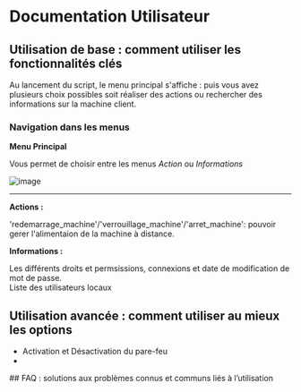 # Documentation Utilisateur


## Utilisation de base : comment utiliser les fonctionnalités clés

Au lancement du script, le menu principal s'affiche :
puis vous avez plusieurs choix possibles soit réaliser des actions ou rechercher des informations sur la machine client.

### Navigation dans les menus

**Menu Principal**   

Vous permet de choisir entre les menus _Action_ ou _Informations_

![image](https://github.com/user-attachments/assets/e8f51c2b-44af-4fcf-991d-9aa6c1e61196)


________________________________________________________

**Actions :**

'redemarrage_machine'/'verrouillage_machine'/'arret_machine': pouvoir gerer l'alimentaion de la machine à distance.  




**Informations :**   

Les différents droits et permsissions, connexions et date de modification de mot de passe.    
Liste des utilisateurs locaux




## Utilisation avancée : comment utiliser au mieux les options

- Activation et Désactivation du pare-feu
- 



## FAQ : solutions aux problèmes connus et communs liés à l’utilisation
